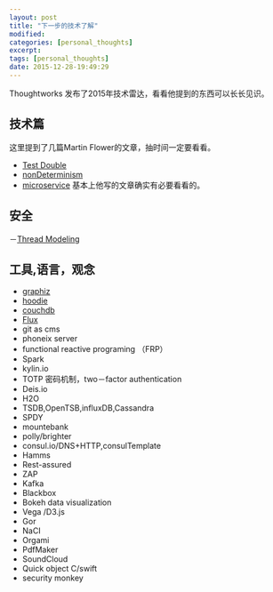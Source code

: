 ```yaml
---
layout: post
title: "下一步的技术了解"
modified:
categories: [personal_thoughts]
excerpt:
tags: [personal_thoughts]
date: 2015-12-28-19:49:29
---
```


Thoughtworks 发布了2015年技术雷达，看看他提到的东西可以长长见识。

## 技术篇

这里提到了几篇Martin Flower的文章，抽时间一定要看看。

- [Test Double](http://www.martinfowler.com/bliki/TestDouble.html)
- [nonDeterminism](http://martinfowler.com/articles/nonDeterminism.html)
- [microservice](http://martinfowler.com/microservices/)
基本上他写的文章确实有必要看看的。

## 安全

－[Thread Modeling](owasp.org/index.php/category:Thread_modeling)

## 工具,语言，观念

- [graphiz](graphiz.org)
- [hoodie](hoodie.ie)
- [couchdb](couchdb.apache.org)
- [Flux](facebook.github.io/flux)
- git as cms
- phoneix server
- functional reactive programing （FRP）
- Spark
- kylin.io
- TOTP 密码机制，two－factor authentication
- Deis.io
- H2O
- TSDB,OpenTSB,influxDB,Cassandra
- SPDY
- mountebank
- polly/brighter
- consul.io/DNS+HTTP,consulTemplate
- Hamms
- Rest-assured
- ZAP
- Kafka
- Blackbox
- Bokeh data visualization
- Vega /D3.js
- Gor
- NaCI
- Orgami
- PdfMaker
- SoundCloud
- Quick object C/swift
- security monkey
